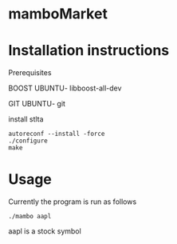 mamboMarket
===========


Installation instructions
========================

Prerequisites

BOOST
	UBUNTU- libboost-all-dev

GIT
	UBUNTU- git

install stlta

	autoreconf --install -force 
	./configure
	make
	

Usage
=====
Currently the program is run as follows
	
	./mambo aapl

aapl is a stock symbol